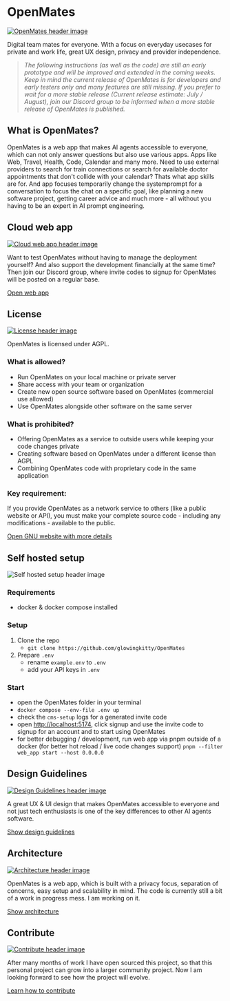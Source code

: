 # OpenMates

[![OpenMates header image](./docs/images/openmates_header.png)](https://openmates.org)

Digital team mates for everyone. With a focus on everyday usecases for private and work life, great UX design, privacy and provider independence.

> _The following instructions (as well as the code) are still an early prototype and will be improved and extended in the coming weeks. Keep in mind the current release of OpenMates is for developers and early testers only and many features are still missing. If you prefer to wait for a more stable release (Current release estimate: July / August), join our Discord group to be informed when a more stable release of OpenMates is published._


## What is OpenMates?

OpenMates is a web app that makes AI agents accessible to everyone, which can not only answer questions but also use various apps. Apps like Web, Travel, Health, Code, Calendar and many more. Need to use external providers to search for train connections or search for available doctor appointments that don't collide with your calendar? Thats what app skills are for. And app focuses temporarily change the systemprompt for a conversation to focus the chat on a specific goal, like planning a new software project, getting career advice and much more - all without you having to be an expert in AI prompt engineering.



## Cloud web app

[![Cloud web app header image](./docs/images/cloudwebapp_header.png)](https://app.openmates.org)

Want to test OpenMates without having to manage the deployment yourself? And also support the development financially at the same time? Then join our Discord group, where invite codes to signup for OpenMates will be posted on a regular base.

[Open web app](https://app.openmates.org)


## License

[![License header image](./docs/images/license_header.png)](https://www.gnu.org/licenses/why-affero-gpl.html)

OpenMates is licensed under AGPL.

### What is allowed?

- Run OpenMates on your local machine or private server
- Share access with your team or organization
- Create new open source software based on OpenMates (commercial use allowed)
- Use OpenMates alongside other software on the same server

### What is prohibited?

- Offering OpenMates as a service to outside users while keeping your code changes private
- Creating software based on OpenMates under a different license than AGPL
- Combining OpenMates code with proprietary code in the same application

### Key requirement:

If you provide OpenMates as a network service to others (like a public website or API), you must make your complete source code - including any modifications - available to the public.

[Open GNU website with more details](https://www.gnu.org/licenses/why-affero-gpl.html)


## Self hosted setup

![Self hosted setup header image](./docs/images/selfhostedsetup_header.png)

### Requirements

- docker & docker compose installed

### Setup

1. Clone the repo
   - `git clone https://github.com/glowingkitty/OpenMates`
2. Prepare `.env`
   - rename `example.env` to `.env`
   - add your API keys in `.env`

### Start

- open the OpenMates folder in your terminal
- `docker compose --env-file .env up`
- check the `cms-setup` logs for a generated invite code
- open [http://localhost:5174](http://localhost:5174), click signup and use the invite code to signup for an account and to start using OpenMates
- for better debugging / development, run web app via pnpm outside of a docker (for better hot reload / live code changes support) `pnpm --filter web_app start --host 0.0.0.0`


## Design Guidelines

[![Design Guidelines header image](./docs/images/designguidelines_header.png)](./docs/designguidelines.md)

A great UX & UI design that makes OpenMates accessible to everyone and not just tech enthusiasts is one of the key differences to other AI agents software.

[Show design guidelines](./docs/designguidelines.md)

## Architecture

[![Architecture header image](./docs/images/architecture_header.png)](./docs/architecture.md)

OpenMates is a web app, which is built with a privacy focus, separation of concerns, easy setup and scalability in mind. The code is currently still a bit of a work in progress mess. I am working on it.

[Show architecture](./docs/architecture.md)

## Contribute

[![Contribute header image](./docs/images/contributing_header.png)](./docs/contributing.md)

After many months of work I have open sourced this project, so that this personal project can grow into a larger community project. Now I am looking forward to see how the project will evolve.

[Learn how to contribute](./docs/contributing.md)
